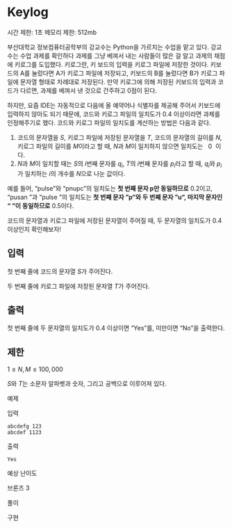 # Keylog
시간 제한: 1초
메모리 제한: 512mb


부산대학교 정보컴퓨터공학부의 강교수는 Python을 가르치는 수업을 맡고 있다. 강교수는 수업 과제를 확인하다 과제를 그냥 베껴서 내는 사람들이 많은 걸 알고 과제의 채점에 키로그를 도입했다. 키로그란, 키
보드의 입력을 키로그 파일에 저장한 것이다. 키보드의 A를 눌렀다면 A가 키로그 파일에 저장되고, 키보드의 B를 눌렀다면 B가 키로그 파일에 문자열 형태로 차례대로 저장된다. 만약 키로그에 의해 저장된 키보드의 입력과 코드가 다르면, 과제를 베껴서 낸 것으로 간주하고 $0$점이 된다.

하지만, 요즘 IDE는 자동적으로 다음에 올 예약어나 식별자를 제공해 주어서 키보드에 입력하지 않아도 되기 때문에, 코드와 키로그 파일의 일치도가 $0.4$ 이상이라면 과제를 인정해주기로 했다. 코드와 키로그 파일의 일치도를 계산하는 방법은 다음과 같다.

1. 코드의 문자열을 $S$, 키로그 파일에 저장된 문자열을 $T$, 코드의 문자열의 길이를 $N$, 키로그 파일의 길이를 $M$이라고 할 때, $N$과 $M$이 일치하지 않으면 일치도는 $~~0~~$이다.
2. $N$과 $M$이 일치할 때는 $S$의 $i$번째 문자를 $q_i$, $T$의 $i$번째 문자를 $p_i$라고 할 때, $q_i$와 $p_i$가 일치하는 $i$의 개수를 $N$으로 나눈 값이다.  

예를 들어, “pulse”와 “pnupc”의 일치도는 **첫 번째 문자 p만 동일하므로** $0.2$이고, “pusan ”과 “pulse ”의 일치도는 **첫 번째 문자 ”p“와 두 번째 문자 ”u“, 마지막 문자인 “ ”이 동일하므로** $0.5$이다.

코드의 문자열과 키로그 파일에 저장된 문자열이 주어질 때, 두 문자열의 일치도가 $0.4$ 이상인지 확인해보자!

## 입력

첫 번째 줄에 코드의 문자열 $S$가 주어진다.

두 번째 줄에 키로그 파일에 저장된 문자열 $T$가 주어진다.

## 출력

첫 번째 줄에 두 문자열의 일치도가 0.4 이상이면 “Yes”를, 미만이면 “No”을 출력한다.

## 제한

$1 ≤ N, M ≤ 100,000$

$S$와 $T$는 소문자 알파벳과 숫자, 그리고 공백으로 이루어져 있다.

예제

입력

```
abcdefg 123
abcdef 1123
```

출력

```
Yes
```

예상 난이도

브론즈 3

풀이

구현
